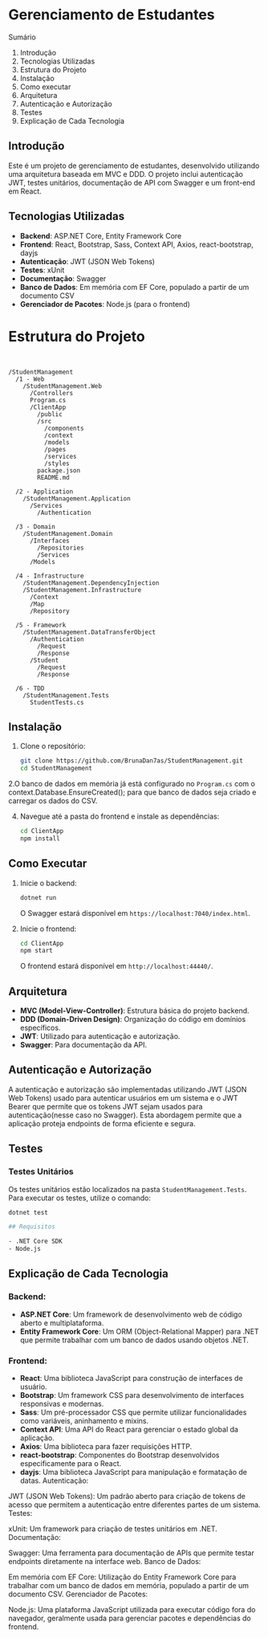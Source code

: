 # Gerenciamento de Estudantes

Sumário
1. Introdução
2. Tecnologias Utilizadas
3. Estrutura do Projeto
4. Instalação
5. Como executar
6. Arquitetura
7. Autenticação e Autorização
8. Testes
9. Explicação de Cada Tecnologia

## Introdução

Este é um projeto de gerenciamento de estudantes, desenvolvido utilizando uma arquitetura baseada em MVC e DDD. O projeto inclui autenticação JWT, testes unitários, documentação de API com Swagger e um front-end em React.

## Tecnologias Utilizadas

- **Backend**: ASP.NET Core, Entity Framework Core
- **Frontend**: React, Bootstrap, Sass, Context API, Axios, react-bootstrap, dayjs
- **Autenticação**: JWT (JSON Web Tokens)
- **Testes**: xUnit
- **Documentação**: Swagger
- **Banco de Dados**: Em memória com EF Core, populado a partir de um documento CSV
- **Gerenciador de Pacotes**: Node.js (para o frontend)

# Estrutura do Projeto

````plaintext


/StudentManagement
  /1 - Web
    /StudentManagement.Web
      /Controllers
      Program.cs
      /ClientApp
        /public
        /src
          /components
          /context
          /models
          /pages
          /services
          /styles
        package.json
        README.md
        
  /2 - Application
    /StudentManagement.Application
      /Services
        /Authentication
        
  /3 - Domain
    /StudentManagement.Domain
      /Interfaces
        /Repositories
        /Services
      /Models
      
  /4 - Infrastructure
    /StudentManagement.DependencyInjection
    /StudentManagement.Infrastructure
      /Context
      /Map
      /Repository
		
  /5 - Framework
    /StudentManagement.DataTransferObject
      /Authentication
        /Request
        /Response
      /Student
        /Request
        /Response
        
  /6 - TDD
    /StudentManagement.Tests
      StudentTests.cs
````
## Instalação

1. Clone o repositório:

    ```sh
    git clone https://github.com/BrunaDan7as/StudentManagement.git
    cd StudentManagement
    ```

2.O banco de dados em memória já está configurado no `Program.cs` com o context.Database.EnsureCreated(); para que banco de dados seja criado e carregar os dados do CSV.

4. Navegue até a pasta do frontend e instale as dependências:

    ```sh
    cd ClientApp
    npm install
    ```
## Como Executar

1. Inicie o backend:

    ```sh
    dotnet run
    ```

    O Swagger estará disponível em `https://localhost:7040/index.html`.

2. Inicie o frontend:

    ```sh
    cd ClientApp
    npm start
    ```

    O frontend estará disponível em `http://localhost:44440/`.

## Arquitetura

- **MVC (Model-View-Controller)**: Estrutura básica do projeto backend.
- **DDD (Domain-Driven Design)**: Organização do código em domínios específicos.
- **JWT**: Utilizado para autenticação e autorização.
- **Swagger**: Para documentação da API.

## Autenticação e Autorização

A autenticação e autorização são implementadas utilizando JWT (JSON Web Tokens) usado para autenticar usuários em um sistema e o JWT Bearer que permite que os tokens JWT sejam usados para autenticação(nesse caso no Swagger). Esta abordagem permite que a aplicação proteja endpoints de forma eficiente e segura.

## Testes

### Testes Unitários

Os testes unitários estão localizados na pasta `StudentManagement.Tests`. Para executar os testes, utilize o comando:

```sh
dotnet test

## Requisitos

- .NET Core SDK
- Node.js
````


## Explicação de Cada Tecnologia

### Backend:

- **ASP.NET Core**: Um framework de desenvolvimento web de código aberto e multiplataforma.
- **Entity Framework Core**: Um ORM (Object-Relational Mapper) para .NET que permite trabalhar com um banco de dados usando objetos .NET.

### Frontend:

- **React**: Uma biblioteca JavaScript para construção de interfaces de usuário.
- **Bootstrap**: Um framework CSS para desenvolvimento de interfaces responsivas e modernas.
- **Sass**: Um pré-processador CSS que permite utilizar funcionalidades como variáveis, aninhamento e mixins.
- **Context API**: Uma API do React para gerenciar o estado global da aplicação.
- **Axios**: Uma biblioteca para fazer requisições HTTP.
- **react-bootstrap**: Componentes do Bootstrap desenvolvidos especificamente para o React.
- **dayjs**: Uma biblioteca JavaScript para manipulação e formatação de datas.
Autenticação:

JWT (JSON Web Tokens): Um padrão aberto para criação de tokens de acesso que permitem a autenticação entre diferentes partes de um sistema.
Testes:

xUnit: Um framework para criação de testes unitários em .NET.
Documentação:

Swagger: Uma ferramenta para documentação de APIs que permite testar endpoints diretamente na interface web.
Banco de Dados:

Em memória com EF Core: Utilização do Entity Framework Core para trabalhar com um banco de dados em memória, populado a partir de um documento CSV.
Gerenciador de Pacotes:

Node.js: Uma plataforma JavaScript utilizada para executar código fora do navegador, geralmente usada para gerenciar pacotes e dependências do frontend.








          





